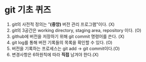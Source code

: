 # git 기초 퀴즈
1. git의 사전적 정의는 "**(중앙)** 버전 관리 프로그램"이다. (X)
2. git의 3공간은 working directory, staging area, repository 이다. (O)
3. github에 버전을 저장하기 위해 git commit 명령어를 쓴다. (X)
4. git log를 통해 버전 기록들의 목록을 확인할 수 있다. (O)
5. 버전을 기록하는 프로세스는 git add -> git commit이다.(O)
6. 변경사항은 6하원칙에 따라 **직접** 남겨야 한다.(X)